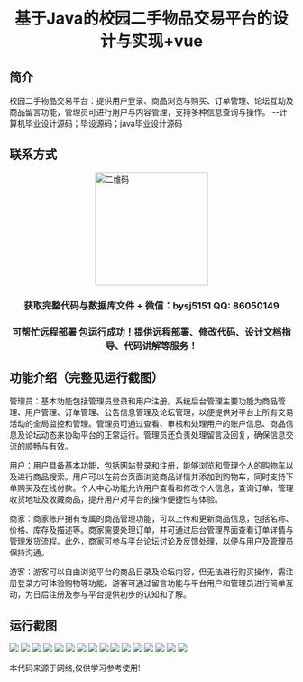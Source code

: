 <p><h1 align="center">基于Java的校园二手物品交易平台的设计与实现+vue</h1></p>

## 简介
校园二手物品交易平台：提供用户登录、商品浏览与购买、订单管理、论坛互动及商品留言功能，管理员可进行用户与内容管理，支持多种信息查询与操作。    --计算机毕业设计源码；毕设源码；java毕业设计源码


## 联系方式
<img src="https://bs-1329754181.cos.ap-shanghai.myqcloud.com/wx.jpg" alt="二维码" style="display: block; margin: 0 auto;" width="200px">
<p><h3 align="center">获取完整代码与数据库文件 + 微信：bysj5151 QQ: 86050149</h3></p>
<p><h3 align="center">可帮忙远程部署 包运行成功！提供远程部署、修改代码、设计文档指导、代码讲解等服务！</h3></p>

## 功能介绍（完整见运行截图）
管理员：基本功能包括管理员登录和用户注册。系统后台管理主要功能为商品管理、用户管理、订单管理、公告信息管理及论坛管理，以便提供对平台上所有交易活动的全局监控和管理。管理员可通过查看、审核和处理用户的账户信息、商品信息及论坛动态来协助平台的正常运行。管理员还负责处理留言及回复，确保信息交流的顺畅与有效。

用户：用户具备基本功能，包括网站登录和注册，能够浏览和管理个人的购物车以及进行商品搜索。用户可以在前台页面浏览商品详情并添加到购物车，同时支持下单购买及在线付款。个人中心功能允许用户查看和修改个人信息，查询订单，管理收货地址及收藏商品，提升用户对平台的操作便捷性与体验。

商家：商家账户拥有专属的商品管理功能，可以上传和更新商品信息，包括名称、价格、库存及描述等。商家需要处理订单，并可通过后台管理界面查看订单详情与管理发货流程。此外，商家可参与平台论坛讨论及反馈处理，以便与用户及管理员保持沟通。

游客：游客可以自由浏览平台的商品目录及论坛内容，但无法进行购买操作，需注册登录方可体验购物等功能。游客可通过留言功能与平台用户和管理员进行简单互动，为日后注册及参与平台提供初步的认知和了解。


## 运行截图
![](https://bs-1329754181.cos.ap-shanghai.myqcloud.com/ssm/CampusSecondHandTradingPlatform5/img/001.jpg)
![](https://bs-1329754181.cos.ap-shanghai.myqcloud.com/ssm/CampusSecondHandTradingPlatform5/img/002.jpg)
![](https://bs-1329754181.cos.ap-shanghai.myqcloud.com/ssm/CampusSecondHandTradingPlatform5/img/003.jpg)
![](https://bs-1329754181.cos.ap-shanghai.myqcloud.com/ssm/CampusSecondHandTradingPlatform5/img/004.jpg)
![](https://bs-1329754181.cos.ap-shanghai.myqcloud.com/ssm/CampusSecondHandTradingPlatform5/img/005.jpg)
![](https://bs-1329754181.cos.ap-shanghai.myqcloud.com/ssm/CampusSecondHandTradingPlatform5/img/006.jpg)
![](https://bs-1329754181.cos.ap-shanghai.myqcloud.com/ssm/CampusSecondHandTradingPlatform5/img/007.jpg)
![](https://bs-1329754181.cos.ap-shanghai.myqcloud.com/ssm/CampusSecondHandTradingPlatform5/img/008.jpg)
![](https://bs-1329754181.cos.ap-shanghai.myqcloud.com/ssm/CampusSecondHandTradingPlatform5/img/009.jpg)
![](https://bs-1329754181.cos.ap-shanghai.myqcloud.com/ssm/CampusSecondHandTradingPlatform5/img/010.jpg)
![](https://bs-1329754181.cos.ap-shanghai.myqcloud.com/ssm/CampusSecondHandTradingPlatform5/img/011.jpg)
![](https://bs-1329754181.cos.ap-shanghai.myqcloud.com/ssm/CampusSecondHandTradingPlatform5/img/012.jpg)
![](https://bs-1329754181.cos.ap-shanghai.myqcloud.com/ssm/CampusSecondHandTradingPlatform5/img/013.jpg)
![](https://bs-1329754181.cos.ap-shanghai.myqcloud.com/ssm/CampusSecondHandTradingPlatform5/img/014.jpg)
![](https://bs-1329754181.cos.ap-shanghai.myqcloud.com/ssm/CampusSecondHandTradingPlatform5/img/015.jpg)
![](https://bs-1329754181.cos.ap-shanghai.myqcloud.com/ssm/CampusSecondHandTradingPlatform5/img/016.jpg)

<p>本代码来源于网络,仅供学习参考使用!</p>
